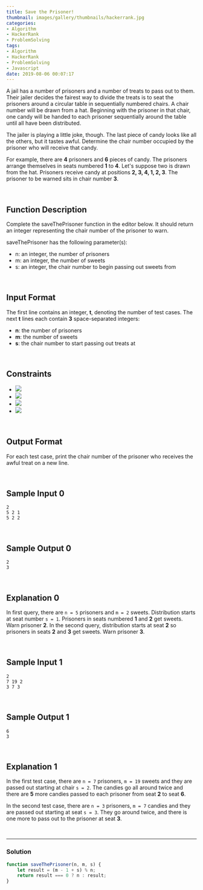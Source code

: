 ```yaml
---
title: Save the Prisoner!
thumbnail: images/gallery/thumbnails/hackerrank.jpg
categories:
- Algorithm
- HackerRank
- ProblemSolving
tags:
- Algorithm
- HackerRank
- ProblemSolving
- Javascript
date: 2019-08-06 00:07:17
---
```

  
  
  
A jail has a number of prisoners and a number of treats to pass out to them. Their jailer decides the fairest way to divide the treats is to seat the prisoners around a circular table in sequentially numbered chairs. A chair number will be drawn from a hat. Beginning with the prisoner in that chair, one candy will be handed to each prisoner sequentially around the table until all have been distributed.

The jailer is playing a little joke, though. The last piece of candy looks like all the others, but it tastes awful. Determine the chair number occupied by the prisoner who will receive that candy.

For example, there are **4** prisoners and **6** pieces of candy. The prisoners arrange themselves in seats numbered **1** to **4**. Let's suppose two is drawn from the hat. Prisoners receive candy at positions **2, 3, 4, 1, 2, 3**. The prisoner to be warned sits in chair number **3**.


<br/>
<!-- more -->

## Function Description

Complete the saveThePrisoner function in the editor below. It should return an integer representing the chair number of the prisoner to warn.

saveThePrisoner has the following parameter(s):

- n: an integer, the number of prisoners
- m: an integer, the number of sweets
- s: an integer, the chair number to begin passing out sweets from

<br/>

## Input Format

The first line contains an integer, **t**, denoting the number of test cases. 
The next **t** lines each contain **3** space-separated integers: 
- **n**: the number of prisoners 
- **m**: the number of sweets 
- **s**: the chair number to start passing out treats at

<br/>

## Constraints

- ![](https://latex.codecogs.com/gif.latex?1\leq&space;t\leq&space;100)
- ![](https://latex.codecogs.com/gif.latex?1\leq&space;n\leq&space;10^{9})
- ![](https://latex.codecogs.com/gif.latex?1\leq&space;m\leq&space;10^{9})
- ![](https://latex.codecogs.com/gif.latex?1\leq&space;s\leq&space;n)

<br/>

## Output Format

For each test case, print the chair number of the prisoner who receives the awful treat on a new line.


<br/>

## Sample Input 0
```
2
5 2 1
5 2 2
```


<br/>

## Sample Output 0
```
2
3
```


<br/>

## Explanation 0

In first query, there are `n = 5` prisoners and `m = 2` sweets. Distribution starts at seat number `s = 1`. Prisoners in seats numbered **1** and **2** get sweets. Warn prisoner **2**. 
In the second query, distribution starts at seat **2** so prisoners in seats **2** and **3** get sweets. Warn prisoner **3**.

<br/>

## Sample Input 1
```
2
7 19 2
3 7 3
```


<br/>

## Sample Output 1
```
6
3
```


<br/>

## Explanation 1

In the first test case, there are `n = 7` prisoners, `m = 19` sweets and they are passed out starting at chair `s = 2`. The candies go all around twice and there are **5** more candies passed to each prisoner from seat **2** to seat **6**.

In the second test case, there are `n = 3` prisoners, `m = 7` candies and they are passed out starting at seat `s = 3`. They go around twice, and there is one more to pass out to the prisoner at seat **3**.

<br/>

---

### Solution

```javascript
function saveThePrisoner(n, m, s) {
    let result = (m - 1 + s) % n;
    return result === 0 ? n : result;
}
```